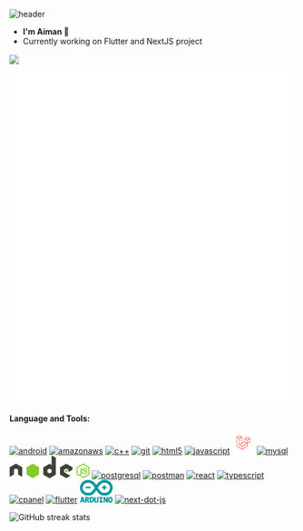 ![header](https://capsule-render.vercel.app/api?text=Hi%20there&type=waving&color=0:04619f,100:000000&height=250&section=header&fontSize=70&animation=scaleIn&fontColor=ffffff)
- **I'm Aiman 👋**
- Currently working on Flutter and NextJS project

<img align="center" src="https://komarev.com/ghpvc/?username=maimanazani&style=for-the-badge">
<p>
  <img align="center" src="https://github.com/maimanazani/github-stats/blob/master/generated/overview.svg">
  <img align="center" src="https://github.com/maimanazani/github-stats/blob/master/generated/languages.svg">
</p>

**Language and Tools:**

[<img src='https://raw.githubusercontent.com/gilbarbara/logos/master/logos/android.svg' alt='android' height='40'  >](https://developer.android.com/studio)    [<img src='https://raw.githubusercontent.com/gilbarbara/logos/master/logos/aws.svg' alt='amazonaws' height='40'>](https://aws.amazon.com/)    [<img src='https://raw.githubusercontent.com/gilbarbara/logos/master/logos/c-plusplus.svg' alt='c++' height='40'>](https://www.w3schools.com/cpp/)    [<img src='https://raw.githubusercontent.com/gilbarbara/logos/master/logos/git.svg' alt='git' height='40'>](https://git-scm.com/)    [<img src='https://raw.githubusercontent.com/gilbarbara/logos/master/logos/html-5.svg' alt='html5' height='40'>](https://www.w3.org/html/)    [<img src='https://raw.githubusercontent.com/gilbarbara/logos/master/logos/javascript.svg' alt='javascript' height='40'>](https://developer.mozilla.org/en-US/docs/Web/JavaScript)    [<img src='https://raw.githubusercontent.com/gilbarbara/logos/master/logos/laravel.svg' alt='laravel' height='40'>](https://laravel.com/)    [<img src='https://raw.githubusercontent.com/gilbarbara/logos/master/logos/mysql.svg' alt='mysql' height='40'>](https://www.mysql.com/)    [<img src='https://raw.githubusercontent.com/gilbarbara/logos/master/logos/nodejs.svg' alt='node-dot-js' height='40'>](https://nodejs.org/en/)    [<img src='https://raw.githubusercontent.com/gilbarbara/logos/master/logos/postgresql.svg' alt='postgresql' height='40'>](https://www.postgresql.org/)    [<img src='https://raw.githubusercontent.com/gilbarbara/logos/master/logos/postman.svg' alt='postman' height='40'>](https://www.postman.com/)    [<img src='https://raw.githubusercontent.com/gilbarbara/logos/master/logos/react.svg' alt='react' height='40'>](https://reactjs.org/)    [<img src='https://raw.githubusercontent.com/gilbarbara/logos/master/logos/typescript-icon.svg' alt='typescript' height='40'>](https://www.typescriptlang.org/)    [<img src='https://raw.githubusercontent.com/gilbarbara/logos/master/logos/cpanel.svg' alt='cpanel' height='40'>](https://cpanel.net/)    [<img src='https://raw.githubusercontent.com/gilbarbara/logos/master/logos/flutter.svg' alt='flutter' height='40'>](https://flutter.dev/)    [<img src='https://raw.githubusercontent.com/gilbarbara/logos/master/logos/arduino.svg' alt='arduino' height='40'>](https://www.arduino.cc/)
 [<img src='https://raw.githubusercontent.com/gilbarbara/logos/master/logos/nextjs.svg' alt='next-dot-js' height='40'>](https://nextjs.org/)    


![GitHub streak stats](https://github-readme-streak-stats.herokuapp.com/?user=maimanazani)  
